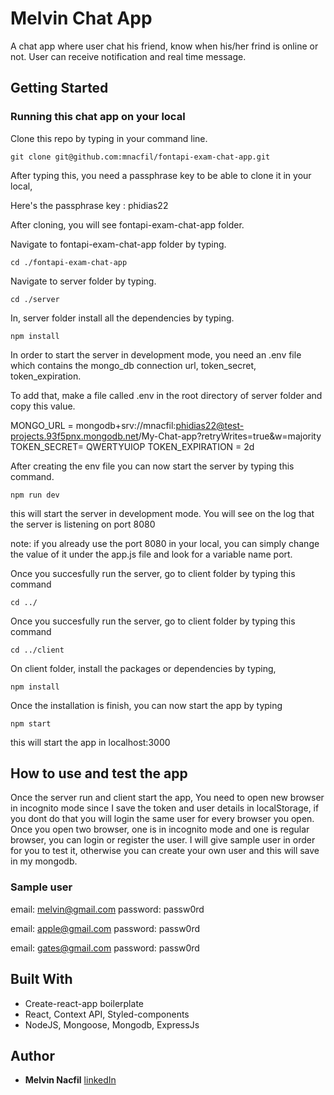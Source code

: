 # Melvin Chat App

A chat app where user chat his friend, know when his/her frind is online or not. User can receive notification and real time message.

## Getting Started

### Running this chat app on your local

Clone this repo by typing in your command line.

    git clone git@github.com:mnacfil/fontapi-exam-chat-app.git

After typing this, you need a passphrase key to be able to clone it in your local,

Here's the passphrase key : phidias22

After cloning, you will see fontapi-exam-chat-app folder.

Navigate to fontapi-exam-chat-app folder by typing.

    cd ./fontapi-exam-chat-app
    
Navigate to server folder by typing.

    cd ./server
    
In, server folder install all the dependencies by typing. 

    npm install
In order to start the server in development mode, you need an .env file 
which contains the mongo_db connection url, token_secret, token_expiration.

To add that, make a file called .env in the root directory of server folder
and copy this value. 

MONGO_URL = mongodb+srv://mnacfil:phidias22@test-projects.93f5pnx.mongodb.net/My-Chat-app?retryWrites=true&w=majority
TOKEN_SECRET= QWERTYUIOP
TOKEN_EXPIRATION = 2d

After creating the env file you can now start the server by typing this command. 

    npm run dev

this will start the server in development mode. You will see on the log that the
server is listening on port 8080

note: if you already use the port 8080 in your local, you can simply change the value of it
under the app.js file and look for a variable name port.

Once you succesfully run the server, go to client folder by typing this command 

    cd ../
Once you succesfully run the server, go to client folder by typing this command 

    cd ../client

On client folder, install the packages or dependencies by typing, 

    npm install 
    
Once the installation is finish, you can now start the app by typing 

    npm start
    
this will start the app in localhost:3000

## How to use and test the app

Once the server run and client start the app, You need to open new browser in incognito mode since
I save the token and user details in localStorage, if you dont do that you will login the same user for
every browser you open. Once you open two browser, one is in incognito mode and one is regular browser,
you can login or register the user. I will give sample user in order for you to test it, otherwise you 
can create your own user and this will save in my mongodb. 

### Sample user

email: melvin@gmail.com
password: passw0rd

email: apple@gmail.com
password: passw0rd

email: gates@gmail.com
password: passw0rd

## Built With

- Create-react-app boilerplate
- React, Context API, Styled-components
- NodeJS, Mongoose, Mongodb, ExpressJs


## Author
- **Melvin Nacfil**
  [linkedIn](https://www.linkedin.com/in/melvin-nacfil-9596a8206)

